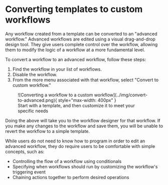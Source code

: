 # Converting templates to custom workflows

Any workflow created from a template can be converted to an "advanced workflow." Advanced workflows are edited using a visual drag-and-drop design tool. They give users complete control over the workflow, allowing them to modify the logic of a workflow at a more fundamental level.

To convert a workflow to an advanced workflow, follow these steps:

1. Find the workflow in your list of workflows. 
2. Disable the workflow. 
3. From the more menu associated with that workflow, select "Convert to custom workflow."

<figure markdown>
  ![Converting a workflow to a custom workflow](../img/convert-to-advanced.png){ style="max-width: 400px" }
  <figcaption>Start with a template, and then customize it to meet your specific needs</figcaption>
</figure>

Doing the above will take you to the workflow designer for that workflow. If you make any changes to the workflow and save them, you will be unable to revert the workflow to a simple template.

While users do not need to know how to program in order to edit an advanced workflow, they do require users to be comfortable with simple concepts, such as:

* Controlling the flow of a workflow using conditionals
* Specifying when workflows should run by customizing the workflow's triggering event
* Chaining actions together to perform desired operations

